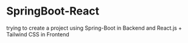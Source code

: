 # SpringBoot-React
trying to create a project using Spring-Boot in Backend and React.js + Tailwind CSS in Frontend
